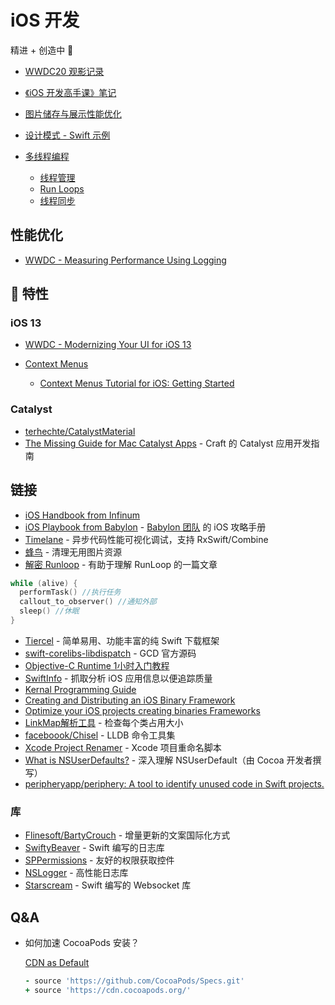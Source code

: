# iOS 开发

精进 + 创造中 🚀

- [WWDC20 观影记录](https://github.com/Binlogo/WWDC20-Track)
- [《iOS 开发高手课》笔记](https://mubu.com/doc/5Iio_eHpUPE)
- [图片储存与展示性能优化](https://mubu.com/doc/fPEZGSYGr0)
- [设计模式 - Swift 示例](https://github.com/Binlogo/Design-Patterns-In-Swift-CN)
- [多线程编程](./threading-programming/threading-programming.md)

  - [线程管理](./threading-programming/thread-management.md)
  - [Run Loops](./threading-programming/run-loops.md)
  - [线程同步](./threading-programming/synchronization.md)

## 性能优化

- [WWDC - Measuring Performance Using Logging](https://developer.apple.com/videos/play/wwdc2018/405)

##  特性

### iOS 13

- [WWDC - Modernizing Your UI for iOS 13](https://developer.apple.com/videos/play/wwdc2019/224/)

- [Context Menus](https://developer.apple.com/design/human-interface-guidelines/ios/controls/context-menus/)

  - [Context Menus Tutorial for iOS: Getting Started](https://www.raywenderlich.com/6328155-context-menus-tutorial-for-ios-getting-started)

### Catalyst

- [terhechte/CatalystMaterial](https://github.com/terhechte/CatalystMaterial)
- [The Missing Guide for Mac Catalyst Apps](https://www.craft.do/maccatalyst-guide) - Craft 的 Catalyst 应用开发指南

## 链接

- [iOS Handbook from Infinum](https://infinum.com/handbook/books/ios)
- [iOS Playbook from Babylon](https://github.com/babylonhealth/ios-playbook) - [Babylon 团队](http://github.com/babylonhealth) 的 iOS 攻略手册
- [Timelane](https://github.com/icanzilb/TimelaneCore) - 异步代码性能可视化调试，支持 RxSwift/Combine
- [蜂鸟](https://github.com/onevcat/FengNiao) - 清理无用图片资源
- [解密 Runloop](http://mrpeak.cn/blog/ios-runloop/) - 有助于理解 RunLoop 的一篇文章

```objective-c
while (alive) {
  performTask() //执行任务
  callout_to_observer() //通知外部
  sleep() //休眠
}
```

- [Tiercel](https://github.com/Danie1s/Tiercel) - 简单易用、功能丰富的纯 Swift 下载框架
- [swift-corelibs-libdispatch](https://github.com/apple/swift-corelibs-libdispatch) - GCD 官方源码
- [Objective-C Runtime 1小时入门教程](https://www.ianisme.com/ios/2019.html)
- [SwiftInfo](https://github.com/rockbruno/SwiftInfo) - 抓取分析 iOS 应用信息以便追踪质量
- [Kernal Programming Guide](https://developer.apple.com/library/archive/documentation/Darwin/Conceptual/KernelProgramming/About/About.html#//apple_ref/doc/uid/TP30000905-CH204-TPXREF101)
- [Creating and Distributing an iOS Binary Framework](https://instabug.com/blog/ios-binary-framework/)
- [Optimize your iOS projects creating binaries Frameworks](https://medium.com/@cristianarielbarril/optimize-your-ios-projects-creating-binaries-frameworks-f83cb848f59f)
- [LinkMap解析工具](https://github.com/huanxsd/LinkMap) - 检查每个类占用大小
- [faceboook/Chisel](https://github.com/facebook/chisel) - LLDB 命令工具集
- [Xcode Project Renamer](https://github.com/appculture/xcode-project-renamer) - Xcode 项目重命名脚本
- [What is NSUserDefaults?](http://dscoder.com/defaults.html) - 深入理解 NSUserDefault（由 Cocoa 开发者撰写）
- [peripheryapp/periphery: A tool to identify unused code in Swift projects.](https://github.com/peripheryapp/periphery)

### 库

- [Flinesoft/BartyCrouch](https://github.com/Flinesoft/BartyCrouch) - 增量更新的文案国际化方式
- [SwiftyBeaver](https://github.com/SwiftyBeaver/SwiftyBeaver) - Swift 编写的日志库
- [SPPermissions](https://github.com/ivanvorobei/SPPermissions) - 友好的权限获取控件
- [NSLogger](https://github.com/fpillet/NSLogger) - 高性能日志库
- [Starscream](https://github.com/daltoniam/starscream) - Swift 编写的 Websocket 库

## Q&A

- 如何加速 CocoaPods 安装？

  [CDN as Default](http://blog.cocoapods.org/CocoaPods-1.8.0-beta/)

  ```ruby
  - source 'https://github.com/CocoaPods/Specs.git'
  + source 'https://cdn.cocoapods.org/'
  ```
